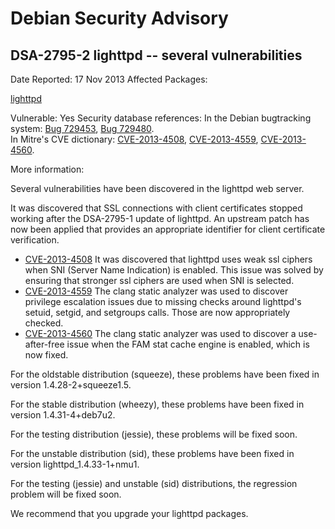 
Debian Security Advisory
========================


DSA-2795-2 lighttpd -- several vulnerabilities
----------------------------------------------



Date Reported:
17 Nov 2013
Affected Packages:

[lighttpd](https://packages.debian.org/src:lighttpd)

Vulnerable:
Yes
Security database references:
In the Debian bugtracking system: [Bug 729453](https://bugs.debian.org/cgi-bin/bugreport.cgi?bug=729453), [Bug 729480](https://bugs.debian.org/cgi-bin/bugreport.cgi?bug=729480).  
In Mitre's CVE dictionary: [CVE-2013-4508](https://security-tracker.debian.org/tracker/CVE-2013-4508), [CVE-2013-4559](https://security-tracker.debian.org/tracker/CVE-2013-4559), [CVE-2013-4560](https://security-tracker.debian.org/tracker/CVE-2013-4560).  

More information:

Several vulnerabilities have been discovered in the lighttpd web server.


It was discovered that SSL connections with client certificates
stopped working after the DSA-2795-1 update of lighttpd. An upstream
patch has now been applied that provides an appropriate identifier for
client certificate verification.


* [CVE-2013-4508](https://security-tracker.debian.org/tracker/CVE-2013-4508)
It was discovered that lighttpd uses weak ssl ciphers when SNI (Server
 Name Indication) is enabled. This issue was solved by ensuring that
 stronger ssl ciphers are used when SNI is selected.
* [CVE-2013-4559](https://security-tracker.debian.org/tracker/CVE-2013-4559)
The clang static analyzer was used to discover privilege escalation
 issues due to missing checks around lighttpd's setuid, setgid, and
 setgroups calls. Those are now appropriately checked.
* [CVE-2013-4560](https://security-tracker.debian.org/tracker/CVE-2013-4560)
The clang static analyzer was used to discover a use-after-free issue
 when the FAM stat cache engine is enabled, which is now fixed.


For the oldstable distribution (squeeze), these problems have been fixed in
version 1.4.28-2+squeeze1.5.


For the stable distribution (wheezy), these problems have been fixed in
version 1.4.31-4+deb7u2.


For the testing distribution (jessie), these problems will be fixed soon.


For the unstable distribution (sid), these problems have been fixed in
version lighttpd\_1.4.33-1+nmu1.


For the testing (jessie) and unstable (sid) distributions, the regression
problem will be fixed soon.


We recommend that you upgrade your lighttpd packages.





